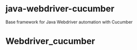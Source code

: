 # java-webdriver-cucumber

Base framework for Java Webdriver automation with Cucumber

# Webdriver_cucumber
